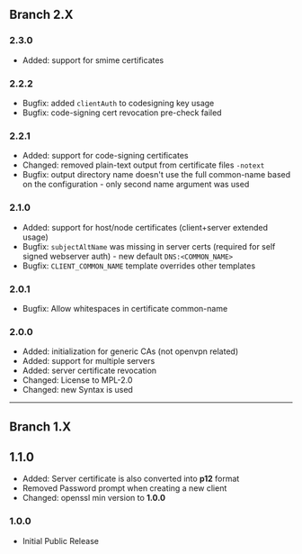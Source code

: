 ## Branch 2.X ##

### 2.3.0 ###

* Added: support for smime certificates

### 2.2.2 ###

* Bugfix: added `clientAuth` to codesigning key usage
* Bugfix: code-signing cert revocation pre-check failed

### 2.2.1 ###

* Added: support for code-signing certificates
* Changed: removed plain-text output from certificate files `-notext`
* Bugfix: output directory name doesn't use the full common-name based on the configuration - only second name argument was used

### 2.1.0 ###

* Added: support for host/node certificates (client+server extended usage)
* Bugfix: `subjectAltName` was missing in server certs (required for self signed webserver auth) - new default `DNS:<COMMON_NAME>`
* Bugfix: `CLIENT_COMMON_NAME` template overrides other templates

### 2.0.1 ###

* Bugfix: Allow whitespaces in certificate common-name

### 2.0.0 ###

* Added: initialization for generic CAs (not openvpn related)
* Added: support for multiple servers
* Added: server certificate revocation
* Changed: License to MPL-2.0
* Changed: new Syntax is used

-------------------------------------------------

## Branch 1.X ##

## 1.1.0 ###
* Added: Server certificate is also converted into **p12** format
* Removed Password prompt when creating a new client
* Changed: openssl min version to **1.0.0**

### 1.0.0 ###

* Initial Public Release